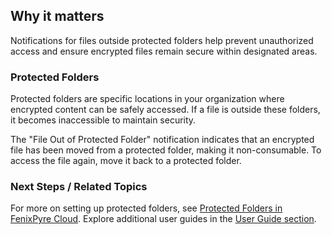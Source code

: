 
## Why it matters
Notifications for files outside protected folders help prevent unauthorized access and ensure encrypted files remain secure within designated areas.

### Protected Folders
Protected folders are specific locations in your organization where encrypted content can be safely accessed. If a file is outside these folders, it becomes inaccessible to maintain security.

The "File Out of Protected Folder" notification indicates that an encrypted file has been moved from a protected folder, making it non-consumable. To access the file again, move it back to a protected folder.

<!-- IMG:     ./media/05-user-guide/screenshot-notification.jpg | Alt: Notification for file outside protected folder -->

### Next Steps / Related Topics
For more on setting up protected folders, see [Protected Folders in FenixPyre Cloud](/03-setup-&-installation/configure-protected-folders). Explore additional user guides in the [User Guide section](/05-user-guide/index).
